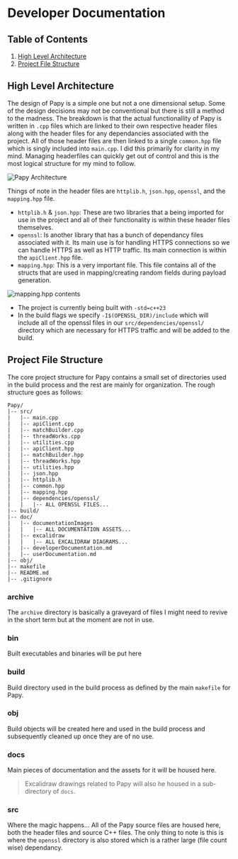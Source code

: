 # Developer Documentation

## Table of Contents
1. [High Level Architecture](#high-level-architecture)
2. [Project File Structure](#project-file-structure)

## High Level Architecture

The design of Papy is a simple one but not a one dimensional setup. Some of the design decisions may not be conventional but there is still a method to the madness. The breakdown is that the actual functionallity of Papy is written in `.cpp` files which are linked to their own respective header files along with the header files for any dependancies associated with the project. All of those header files are then linked to a single `common.hpp` file which is singly included into `main.cpp`. I did this primarily for clarity in my mind. Managing headerfiles can quickly get out of control and this is the most logical structure for my mind to follow.

![Papy Architecture](documentationImages/papyArchitecture.png "Papy Architecture")

Things of note in the header files are `httplib.h`, `json.hpp`, `openssl`, and the `mapping.hpp` file.

- `httplib.h` & `json.hpp`: These are two libraries that a being imported for use in the project and all of their functionality is within these header files themselves.
- `openssl`: Is another library that has a bunch of dependancy files associated with it. Its main use is for handling HTTPS connections so we can handle HTTPS as well as HTTP traffic. Its main connection is within the `apiClient.hpp` file.
- `mapping.hpp`: This is a very important file. This file contains all of the structs that are used in mapping/creating random fields during payload generation.

![mapping.hpp contents](documentationImages/mapping.png "mapping.hpp contents")

- The project is currently being built with `-std=c++23`
- In the build flags we specify `-I$(OPENSSL_DIR)/include` which will include all of the openssl files in our `src/dependencies/openssl/` directory which are necessary for HTTPS traffic and will be added to the build.  


## Project File Structure
The core project structure for Papy contains a small set of directories used in the build process and the rest are mainly for organization. The rough structure goes as follows:

```
Papy/
|-- src/
|   |-- main.cpp
|   |-- apiClient.cpp
|   |-- matchBuilder.cpp
|   |-- threadWorks.cpp
|   |-- utilities.cpp
|   |-- apiClient.hpp
|   |-- matchBuilder.hpp
|   |-- threadWorks.hpp
|   |-- utilities.hpp
|   |-- json.hpp
|   |-- httplib.h
|   |-- common.hpp
|   |-- mapping.hpp
|   |-- dependencies/openssl/
|   |   |-- ALL OPENSSL FILES...
|-- build/
|-- doc/
|   |-- documentationImages
|   |   |-- ALL DOCUMENTATION ASSETS...
|   |-- excalidraw
|   |   |-- ALL EXCALIDRAW DIAGRAMS...
|   |-- developerDocumentation.md
|   |-- userDocumentation.md
|-- obj/
|-- makefile
|-- README.md
|-- .gitignore
```

### archive
The `archive` directory is basically a graveyard of files I might need to revive in the short term but at the moment are not in use.

### bin
Built executables and binaries will be put here

### build
Build directory used in the build process as defined by the main `makefile` for Papy.

### obj
Build objects will be created here and used in the build process and subsequently cleaned up once they are of no use.

### docs 
Main pieces of documentation and the assets for it will be housed here. 
> Excalidraw drawings related to Papy will also he housed in a sub-directory of `docs`.

### src
Where the magic happens...
All of the Papy source files are housed here, both the header files and source C++ files. The only thing to note is this is where the `openssl` directory is also stored which is a rather large (file count wise) dependancy.
